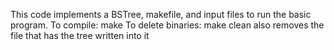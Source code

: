 This code implements a BSTree, makefile, and input files to run the basic program.
To compile:
make
To delete binaries:
make clean
     also removes the file that has the tree written into it
     